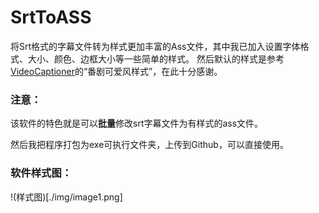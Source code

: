 # SrtToASS

将Srt格式的字幕文件转为样式更加丰富的Ass文件，其中我已加入设置字体格式、大小、颜色、边框大小等一些简单的样式。
然后默认的样式是参考[VideoCaptioner](https://github.com/WEIFENG2333/VideoCaptioner)的“番剧可爱风样式”，在此十分感谢。

### 注意：
该软件的特色就是可以**批量**修改srt字幕文件为有样式的ass文件。

然后我把程序打包为exe可执行文件夹，上传到Github，可以直接使用。

### 软件样式图：
!(样式图)[./img/image1.png]